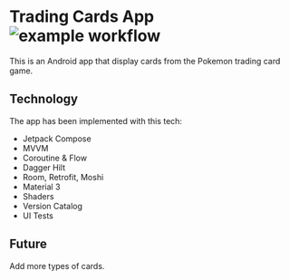 # Trading Cards App ![example workflow](https://github.com/molpoo/trading-cards-android/actions/workflows/android.yml/badge.svg)

This is an Android app that display cards from the Pokemon trading card game.

## Technology

The app has been implemented with this tech:

- Jetpack Compose
- MVVM
- Coroutine & Flow
- Dagger Hilt
- Room, Retrofit, Moshi
- Material 3
- Shaders
- Version Catalog
- UI Tests

## Future

Add more types of cards.